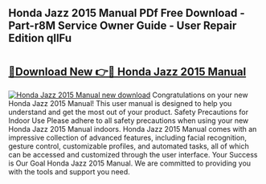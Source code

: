 ## Honda Jazz 2015 Manual PDf Free Download - Part-r8M Service Owner Guide - User Repair Edition qIlFu

# <h2><a href="http://cf18675.oget.top/?id=Honda+Jazz+2015+Manual">🔗Download New 👉🔴 Honda Jazz 2015 Manual</a></h2>

[![Honda Jazz 2015 Manual new download](https://i.imgur.com/5g1atiW.png)](http://cf18675.oget.top/?id=Honda+Jazz+2015+Manual)
Congratulations on your new Honda Jazz 2015 Manual! This user manual is designed to help you understand and get the most out of your product. Safety Precautions for Indoor Use Please adhere to all safety precautions when using your new Honda Jazz 2015 Manual indoors. Honda Jazz 2015 Manual comes with an impressive collection of advanced features, including facial recognition, gesture control, customizable profiles, and automated tasks, all of which can be accessed and customized through the user interface. Your Success is Our Goal Honda Jazz 2015 Manual. We are committed to providing you with the tools and support you need.
